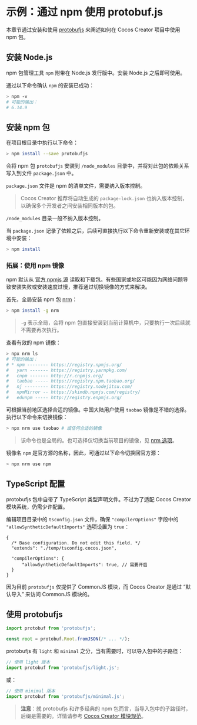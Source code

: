 # 示例：通过 npm 使用 protobuf.js

本章节通过安装和使用 [protobufjs](https://www.npmjs.com/package/protobufjs) 来阐述如何在 Cocos Creator 项目中使用 npm 包。

## 安装 Node.js

npm 包管理工具 `npm` 附带在 Node.js 发行版中。安装 Node.js 之后即可使用。

通过以下命令确认 `npm` 的安装已成功：

```bash
> npm -v
# 可能的输出：
# 6.14.9
```

## 安装 npm 包

在项目根目录中执行以下命令：

```bash
> npm install --save protobufjs
```

会将 npm 包 `protobufjs` 安装到 `/node_modules` 目录中，并将对此包的依赖关系写入到文件 `package.json` 中。

`package.json` 文件是 npm 的清单文件，需要纳入版本控制。

> Cocos Creator 推荐将自动生成的 `package-lock.json` 也纳入版本控制，以确保多个开发者之间安装相同版本的包。

`/node_modules` 目录一般不纳入版本控制。

当 `package.json` 记录了依赖之后，后续可直接执行以下命令重新安装或在其它环境中安装：

```bash
> npm install
```

### 拓展：使用 npm 镜像

npm 默认从 [官方 npmjs 源](https://www.npmjs.com/) 读取和下载包。有些国家或地区可能因为网络问题导致安装失败或安装速度过慢，推荐通过切换镜像的方式来解决。

首先，全局安装 npm 包 [nrm](https://www.npmjs.com/package/nrm)：

```bash
> npm install -g nrm
```

> `-g` 表示全局，会将 npm 包直接安装到当前计算机中，只要执行一次后续就不需要再次执行。

查看有效的 npm 镜像：

```bash
> npx nrm ls
# 可能的输出：
# * npm -------- https://registry.npmjs.org/
#   yarn ------- https://registry.yarnpkg.com/
#   cnpm ------- http://r.cnpmjs.org/
#   taobao ----- https://registry.npm.taobao.org/
#   nj --------- https://registry.nodejitsu.com/
#   npmMirror -- https://skimdb.npmjs.com/registry/
#   edunpm ----- http://registry.enpmjs.org/
```

可根据当前地区选择合适的镜像。中国大陆用户使用 `taobao` 镜像是不错的选择。执行以下命令来切换镜像：

```bash
> npx nrm use taobao # 或任何合适的镜像
```

> 该命令也是全局的。也可选择仅切换当前项目的镜像，见 [nrm 选项](https://www.npmjs.com/package/nrm#usage)。

镜像名 `npm` 是官方源的名称，因此，可通过以下命令切换回官方源：

```bash
> npx nrm use npm
```

## TypeScript 配置

protobufjs 包中自带了 TypeScript 类型声明文件。不过为了适配 Cocos Creator 模块系统，仍需少许配置。

编辑项目目录中的 `tsconfig.json` 文件，确保 `"compilerOptions"` 字段中的 `"allowSyntheticDefaultImports"` 选项设置为 `true`：

```json5
{
  /* Base configuration. Do not edit this field. */
  "extends": "./temp/tsconfig.cocos.json",

  "compilerOptions": {
      "allowSyntheticDefaultImports": true, // 需要开启
  }
}
```

因为目前 `protobufjs` 仅提供了 CommonJS 模块，而 Cocos Creator 是通过 “默认导入” 来访问 CommonJS 模块的。

## 使用 protobufjs

```ts
import protobuf from 'protobufjs';

const root = protobuf.Root.fromJSON(/* ... */);
```

protobufjs 有 `light` 和 `minimal` 之分，当有需要时，可以导入包中的子路径：

```ts
// 使用 light 版本
import protobuf from 'protobufjs/light.js';
```

或：

```ts
// 使用 minimal 版本
import protobuf from 'protobufjs/minimal.js';
```

> **注意**：就 protobufjs 和许多经典的 npm 包而言，当导入包中的子路径时，后缀是需要的。详情请参考 [Cocos Creator 模块规范](./spec.md)。

